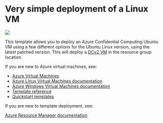 # Very simple deployment of a Linux VM

<a href="https://portal.azure.com/#create/Microsoft.Template/uri/https%3A%2F%2Fbitbucket.org%2Fanjunasec%2Fanjuna-utils%2Fraw%2FHEAD%2Facc%2Fanjuna-acc-template%2Fazuredeploy.json" target="_blank">
    <img src="http://azuredeploy.net/deploybutton.png"/>
</a>
<!--a href="http://armviz.io/#/?load=https%3A%2F%2Fbitbucket.org%2Fanjunasec%2Fanjuna-utils%2Fraw%2FHEAD%2Facc%2Fanjuna-acc-template%2Fazuredeploy.json" target="_blank">
    <img src="http://armviz.io/visualizebutton.png"/>
</a-->

This template allows you to deploy an Azure Confidential Computing Ubuntu VM using a few different options for the Ubuntu Linux version, using the latest patched version. This will deploy a [DCv2 VM](https://docs.microsoft.com/en-us/azure/virtual-machines/windows/sizes-general) in the resource group location.

If you are new to Azure virtual machines, see:

- [Azure Virtual Machines](https://azure.microsoft.com/services/virtual-machines/).
- [Azure Linux Virtual Machines documentation](https://docs.microsoft.com/azure/virtual-machines/linux/)
- [Azure Windows Virtual Machines documentation](https://docs.microsoft.com/azure/virtual-machines/windows/)
- [Template reference](https://docs.microsoft.com/azure/templates/microsoft.compute/allversions)
- [Quickstart templates](https://azure.microsoft.com/resources/templates/?resourceType=Microsoft.Compute&pageNumber=1&sort=Popular)

If you are new to template deployment, see:

[Azure Resource Manager documentation](https://docs.microsoft.com/azure/azure-resource-manager/)

